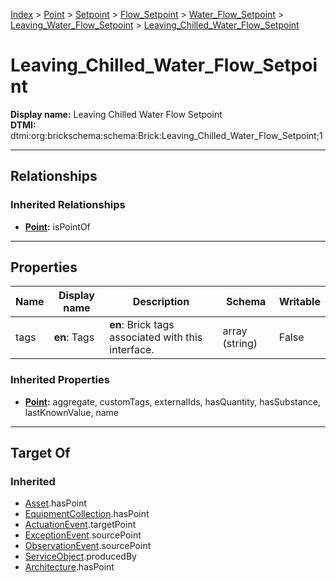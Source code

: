 [Index](../../../../../Index.md) > [Point](../../../../Point.md) > [Setpoint](../../../Setpoint.md) > [Flow_Setpoint](../../Flow_Setpoint.md) > [Water_Flow_Setpoint](../Water_Flow_Setpoint.md) > [Leaving_Water_Flow_Setpoint](Leaving_Water_Flow_Setpoint.md) > [Leaving_Chilled_Water_Flow_Setpoint](#)
# Leaving_Chilled_Water_Flow_Setpoint

**Display name:** Leaving Chilled Water Flow Setpoint<br />
**DTMI:** dtmi:org:brickschema:schema:Brick:Leaving_Chilled_Water_Flow_Setpoint;1

---

## Relationships
### Inherited Relationships
* **[Point](../../../../Point.md):** isPointOf

---

## Properties
|Name|Display name|Description|Schema|Writable|
|-|-|-|-|-|
|tags|**en**: Tags|**en**: Brick tags associated with this interface.|array (string)|False|
### Inherited Properties
* **[Point](../../../../Point.md):** aggregate, customTags, externalIds, hasQuantity, hasSubstance, lastKnownValue, name

---

## Target Of
### Inherited
* [Asset](../../../../../Asset/Asset.md).hasPoint
* [EquipmentCollection](../../../../../Collection/AssetCollection/EquipmentCollection/EquipmentCollection.md).hasPoint
* [ActuationEvent](../../../../../Event/PointEvent/ActuationEvent.md).targetPoint
* [ExceptionEvent](../../../../../Event/PointEvent/ExceptionEvent.md).sourcePoint
* [ObservationEvent](../../../../../Event/PointEvent/ObservationEvent.md).sourcePoint
* [ServiceObject](../../../../../Information/ServiceObject/ServiceObject.md).producedBy
* [Architecture](../../../../../Space/Architecture/Architecture.md).hasPoint
